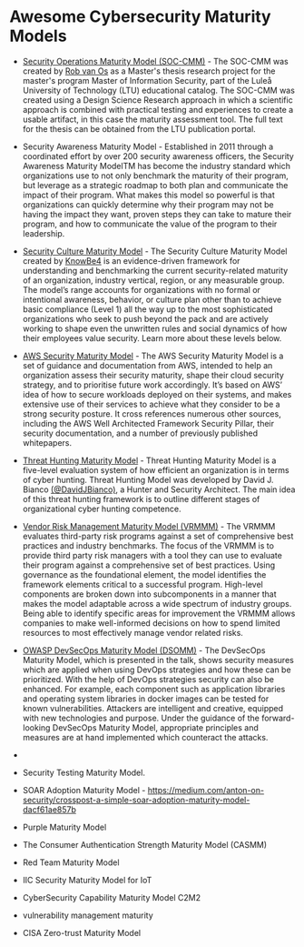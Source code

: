 # Awesome Cybersecurity Maturity Models

- [Security Operations Maturity Model (SOC-CMM)](https://www.soc-cmm.com/) - The SOC-CMM was created by [Rob van Os](https://www.linkedin.com/in/socadvisor/) as a Master's thesis research project for the master's program Master of Information Security, part of the Luleå University of Technology (LTU) educational catalog. The SOC-CMM was created using a Design Science Research approach in which a scientific approach is combined with practical testing and experiences to create a usable artifact, in this case the maturity assessment tool. The full text for the thesis can be obtained from the LTU publication portal.

- Security Awareness Maturity Model - Established in 2011 through a coordinated effort by over 200 security awareness officers, the Security Awareness Maturity ModelTM has become the industry standard which organizations use to not only benchmark the maturity of their program, but leverage as a strategic roadmap to both plan and communicate the impact of their program. What makes this model so powerful is that organizations can quickly determine why their program may not be having the impact they want, proven steps they can take to mature their program, and how to communicate the value of the program to their leadership. 

- [Security Culture Maturity Model](https://www.knowbe4.com/security-culture-maturity-model) - The Security Culture Maturity Model created by [KnowBe4]( https://twitter.com/knowbe4) is an evidence-driven framework for understanding and benchmarking the current security-related maturity of an organization, industry vertical, region, or any measurable group. The model’s range accounts for organizations with no formal or intentional awareness, behavior, or culture plan other than to achieve basic compliance (Level 1) all the way up to the most sophisticated organizations who seek to push beyond the pack and are actively working to shape even the unwritten rules and social dynamics of how their employees value security. Learn more about these levels below.

- [AWS Security Maturity Model](https://maturitymodel.security.aws.dev/en/model/) - The AWS Security Maturity Model is a set of guidance and documentation from AWS, intended to help an organization assess their security maturity, shape their cloud security strategy, and to prioritise future work accordingly. It’s based on AWS’ idea of how to secure workloads deployed on their systems, and makes extensive use of their services to achieve what they consider to be a strong security posture. It cross references numerous other sources, including the AWS Well Architected Framework Security Pillar, their security documentation, and a number of previously published whitepapers.

- [Threat Hunting Maturity Model](http://detect-respond.blogspot.com/2015/10/a-simple-hunting-maturity-model.html) - Threat Hunting Maturity Model is a five-level evaluation system of how efficient an organization is in terms of cyber hunting. Threat Hunting Model was developed by David J. Bianco [(@DavidJBianco)](https://twitter.com/DavidJBianco), a Hunter and Security Architect. The main idea of this threat hunting framework is to outline different stages of organizational cyber hunting competence.

- [Vendor Risk Management Maturity Model (VRMMM)](https://sharedassessments.org/vrmmm/) - The VRMMM evaluates third-party risk programs against a set of comprehensive best practices and industry benchmarks. The focus of the VRMMM is to provide third party risk managers with a tool they can use to evaluate their program against a comprehensive set of best practices. Using governance as the foundational element, the model identifies the framework elements critical to a successful program. High-level components are broken down into subcomponents in a manner that makes the model adaptable across a wide spectrum of industry groups. Being able to identify specific areas for improvement the VRMMM allows companies to make well-informed decisions on how to spend limited resources to most effectively manage vendor related risks.

- [OWASP DevSecOps Maturity Model (DSOMM)](https://owasp.org/www-project-devsecops-maturity-model/) - The DevSecOps Maturity Model, which is presented in the talk, shows security measures which are applied when using DevOps strategies and how these can be prioritized. With the help of DevOps strategies security can also be enhanced. For example, each component such as application libraries and operating system libraries in docker images can be tested for known vulnerabilities. Attackers are intelligent and creative, equipped with new technologies and purpose. Under the guidance of the forward-looking DevSecOps Maturity Model, appropriate principles and measures are at hand implemented which counteract the attacks.
-
- Security Testing Maturity Model. 
- SOAR Adoption Maturity Model - https://medium.com/anton-on-security/crosspost-a-simple-soar-adoption-maturity-model-dacf61ae857b
- Purple Maturity Model
- The Consumer Authentication Strength Maturity Model (CASMM) 
- Red Team Maturity Model
- IIC Security Maturity Model for IoT
- CyberSecurity Capability Maturity Model C2M2
- vulnerability management maturity
- CISA Zero-trust Maturity Model


